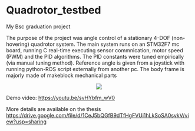 # Quadrotor_testbed
My Bsc graduation project

The purpose of the project was angle control of a stationary 4-DOF (non-hovering) quadrotor system. The main system runs on an STM32F7 mc board, running C real-time executing sensor commnication, motor speed (PWM) and the PID algorithms. The PID constants were tuned empirically (via manual tuning method). Reference angle is given from a joystick with running python-ROS script externally from another pc. The body frame is majorly made of makeblock mechanical parts

<p align="center">
 <img src="./aero.jpg" scale=".5">
</p>


Demo video:
https://youtu.be/svHYbfm_wV0

More details are available on the thesis
https://drive.google.com/file/d/1CeJ5bQGfB9dTfHgFVUi1hLkSoSA0svkV/view?usp=sharing
